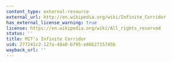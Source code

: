 ```yaml
---
content_type: external-resource
external_url: http://en.wikipedia.org/wiki/Infinite_Corridor
has_external_license_warning: true
license: https://en.wikipedia.org/wiki/All_rights_reserved
status: ''
title: MIT's Infinite Corridor
uid: 277241c2-127a-48a0-b795-e86b2715745b
wayback_url: ''
---
```

